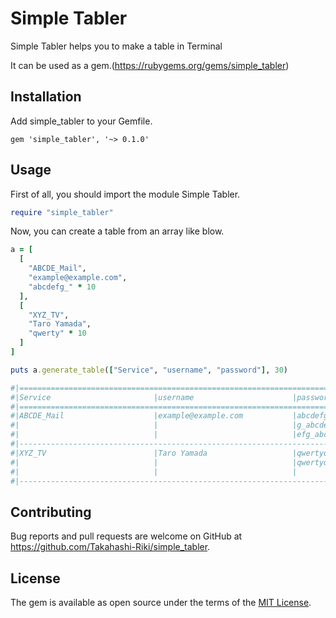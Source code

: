 # Simple Tabler

Simple Tabler helps you to make a table in Terminal

It can be used as a gem.(https://rubygems.org/gems/simple_tabler)

## Installation

Add simple_tabler to your Gemfile.

```Gemfile
gem 'simple_tabler', '~> 0.1.0'
```

## Usage

First of all, you should import the module Simple Tabler.

```.rb
require "simple_tabler"
```

Now, you can create a table from an array like blow.

```.rb
a = [
  [
    "ABCDE_Mail",
    "example@example.com",
    "abcdefg_" * 10
  ],
  [
    "XYZ_TV",
    "Taro Yamada",
    "qwerty" * 10
  ]
]

puts a.generate_table(["Service", "username", "password"], 30)

#|============================================================================================|
#|Service                       |username                      |password                      |
#|============================================================================================|
#|ABCDE_Mail                    |example@example.com           |abcdefg_abcdefg_abcdefg_abcdef|
#|                              |                              |g_abcdefg_abcdefg_abcdefg_abcd|
#|                              |                              |efg_abcdefg_abcdefg_          |
#|--------------------------------------------------------------------------------------------|
#|XYZ_TV                        |Taro Yamada                   |qwertyqwertyqwertyqwertyqwerty|
#|                              |                              |qwertyqwertyqwertyqwertyqwerty|
#|                              |                              |                              |
#|--------------------------------------------------------------------------------------------|
```

## Contributing

Bug reports and pull requests are welcome on GitHub at https://github.com/Takahashi-Riki/simple_tabler.

## License

The gem is available as open source under the terms of the [MIT License](https://opensource.org/licenses/MIT).
